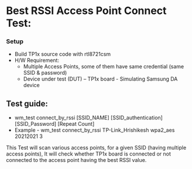 # Best RSSI Access Point Connect Test:

### Setup

- Build TP1x source code with rtl8721csm
- H/W Requirement:
	- Multiple Access Points, some of them have same credential (same SSID & password)
	- Device under test (DUT) – TP1x board - Simulating Samsung DA device
	
## Test guide:
- wm_test connect_by_rssi [SSID_NAME] [SSID_authentication] [SSID_Password] [Repeat Count]
- Example - wm_test connect_by_rssi TP-Link_Hrishikesh wpa2_aes 20212021 3

This Test will scan various access points, for a given SSID (having multiple access points),
It will check whether TP1x board is connected or not connected to the access point having the
best RSSI value.